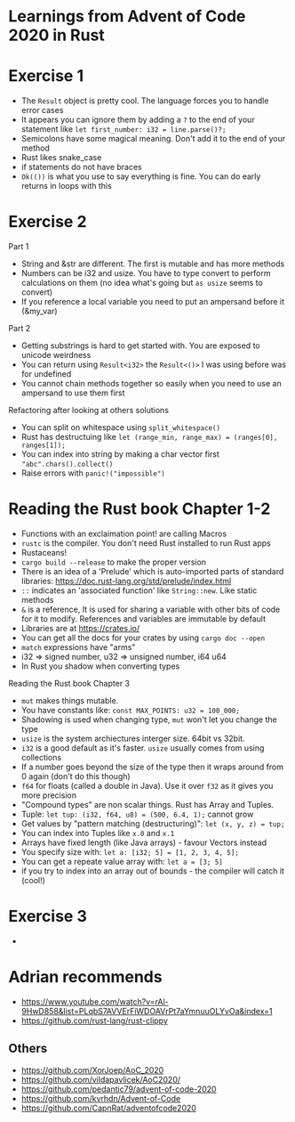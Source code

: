 # Learnings from Advent of Code 2020 in Rust

# Exercise 1

- The `Result` object is pretty cool. The language forces you to handle error cases
- It appears you can ignore them by adding a `?` to the end of your statement like `let first_number: i32 = line.parse()?;`
- Semicolons have some magical meaning. Don't add it to the end of your method
- Rust likes snake_case
- if statements do not have braces
- `Ok(())` is what you use to say everything is fine. You can do early returns in loops with this

# Exercise 2

Part 1

- String and &str are different. The first is mutable and has more methods
- Numbers can be i32 and usize. You have to type convert to perform calculations on them (no idea what's going but `as usize` seems to convert)
- If you reference a local variable you need to put an ampersand before it (&my_var)

Part 2

- Getting substrings is hard to get started with. You are exposed to unicode weirdness
- You can return using `Result<i32>` the `Result<()>` I was using before was for undefined
- You cannot chain methods together so easily when you need to use an ampersand to use them first

Refactoring after looking at others solutions

- You can split on whitespace using `split_whitespace()`
- Rust has destructuing like `let (range_min, range_max) = (ranges[0], ranges[1]);`
- You can index into string by making a char vector first `"abc".chars().collect()`
- Raise errors with `panic!("impossible")`

# Reading the Rust book Chapter 1-2

- Functions with an exclaimation point! are calling Macros
- `rustc` is the compiler. You don't need Rust installed to run Rust apps
- Rustaceans!
- `cargo build --release` to make the proper version
- There is an idea of a 'Prelude' which is auto-imported parts of standard libraries: https://doc.rust-lang.org/std/prelude/index.html
- `::` indicates an 'associated function' like `String::new`. Like static methods
- `&` is a reference, It is used for sharing a variable with other bits of code for it to modify. References and variables are immutable by default
- Libraries are at https://crates.io/
- You can get all the docs for your crates by using `cargo doc --open`
- `match` expressions have "arms"
- i32 => signed number, u32 => unsigned number, i64 u64
- In Rust you shadow when converting types

Reading the Rust book Chapter 3

- `mut` makes things mutable.
- You have constants like: `const MAX_POINTS: u32 = 100_000;`
- Shadowing is used when changing type, `mut` won't let you change the type
- `usize` is the system archiectures interger size. 64bit vs 32bit.
- `i32` is a good default as it's faster. `usize` usually comes from using collections
- If a number goes beyond the size of the type then it wraps around from 0 again (don't do this though)
- `f64` for floats (called a double in Java). Use it over `f32` as it gives you more precision
- "Compound types" are non scalar things. Rust has Array and Tuples.
- Tuple: `let tup: (i32, f64, u8) = (500, 6.4, 1);` cannot grow
- Get values by "pattern matching (destructuring)": `let (x, y, z) = tup;`
- You can index into Tuples like `x.0` and `x.1`
- Arrays have fixed length (like Java arrays) - favour Vectors instead
- You specify size with: `let a: [i32; 5] = [1, 2, 3, 4, 5];`
- You can get a repeate value array with: `let a = [3; 5]`
- if you try to index into an array out of bounds - the compiler will catch it (cool!)

# Exercise 3

-

# Adrian recommends

- https://www.youtube.com/watch?v=rAl-9HwD858&list=PLqbS7AVVErFiWDOAVrPt7aYmnuuOLYvOa&index=1
- https://github.com/rust-lang/rust-clippy

## Others

- https://github.com/XorJoep/AoC_2020
- https://github.com/vildapavlicek/AoC2020/
- https://github.com/pedantic79/advent-of-code-2020
- https://github.com/kvrhdn/Advent-of-Code
- https://github.com/CapnRat/adventofcode2020
